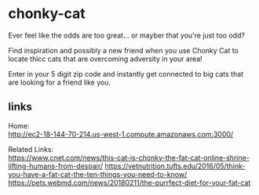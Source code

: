 # chonky-cat

Ever feel like the odds are too great... or mayber that you're just too odd?

Find inspiration and possibly a new friend when you use Chonky Cat to locate thicc cats that are overcoming adversity in your area!

Enter in your 5 digit zip code and instantly get connected to big cats that are looking for a friend like you.

## links

Home:\
http://ec2-18-144-70-214.us-west-1.compute.amazonaws.com:3000/

Related Links:\
https://www.cnet.com/news/this-cat-is-chonky-the-fat-cat-online-shrine-lifting-humans-from-despair/
https://vetnutrition.tufts.edu/2016/05/think-you-have-a-fat-cat-the-ten-things-you-need-to-know/
https://pets.webmd.com/news/20180211/the-purrfect-diet-for-your-fat-cat
